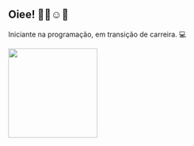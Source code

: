 ## Oiee! 👋🏻☺️🌺
Iniciante na programação, em transição de carreira. 💻
 <div>
  <a href="https://github.com/zamperli">
  <img height="180em" src="https://github-readme-stats.vercel.app/api?username=zamperli&show_icons=true&theme=dracula&include_all_commits=true&count_private=true"/>
</div>

